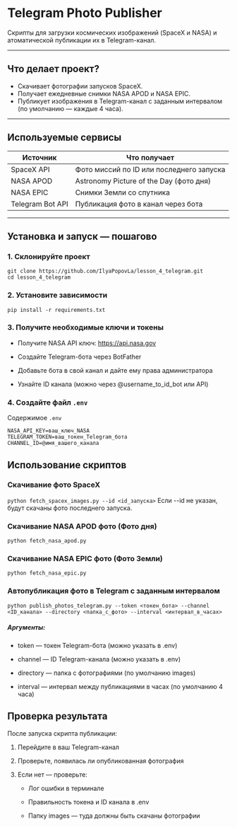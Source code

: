 # Telegram Photo Publisher

Скрипты для загрузки космических изображений (SpaceX и NASA) и атоматической публикации их в Telegram-канал.

---

## Что делает проект?

- Скачивает фотографии запусков SpaceX.
- Получает ежедневные снимки NASA APOD и NASA EPIC.
- Публикует изображения в Telegram-канал с заданным интервалом (по умолчанию — каждые 4 часа).

---

## Используемые сервисы

| Источник  | Что получает                                |
|-----------|----------------------------------------------|
| SpaceX API | Фото миссий по ID или последнего запуска     |
| NASA APOD | Astronomy Picture of the Day (фото дня)       |
| NASA EPIC | Снимки Земли со спутника                     |
| Telegram Bot API | Публикация фото в канал через бота  |

---

## Установка и запуск — пошагово

### 1. Склонируйте проект

```
git clone https://github.com/IlyaPopovLa/lesson_4_telegram.git
cd lesson_4_telegram
```

### 2. Установите зависимости

```
pip install -r requirements.txt
```

### 3. Получите необходимые ключи и токены

- Получите NASA API ключ: https://api.nasa.gov

- Создайте Telegram-бота через BotFather

- Добавьте бота в свой канал и дайте ему права администратора

- Узнайте ID канала (можно через @username_to_id_bot или API)

### 4. Создайте файл ```.env```

Содержимое ```.env```
```
NASA_API_KEY=ваш_ключ_NASA
TELEGRAM_TOKEN=ваш_токен_Telegram_бота
CHANNEL_ID=@имя_вашего_канала
```

## Использование скриптов

### Скачивание фото SpaceX

```python fetch_spacex_images.py --id <id_запуска>```
Если --id не указан, будут скачаны фото последнего запуска.

### Скачивание NASA APOD фото (Фото дня)

```python fetch_nasa_apod.py```
### Скачивание NASA EPIC фото (Фото Земли)

```python fetch_nasa_epic.py```

### Автопубликация фото в Telegram с заданным интервалом

```python publish_photos_telegram.py --token <токен_бота> --channel <ID_канала> --directory <папка_с_фото> --interval <интервал_в_часах>```
##### Аргументы:

* token — токен Telegram-бота (можно указать в .env)

* channel — ID Telegram-канала (можно указать в .env)

* directory — папка с фотографиями (по умолчанию images)

* interval — интервал между публикациями в часах (по умолчанию 4 часа)

## Проверка результата

После запуска скрипта публикации:

1. Перейдите в ваш Telegram-канал

2. Проверьте, появилась ли опубликованная фотография

3. Если нет — проверьте:

    - Лог ошибки в терминале

    - Правильность токена и ID канала в .env

    - Папку images — туда должны быть скачаны фотографии
